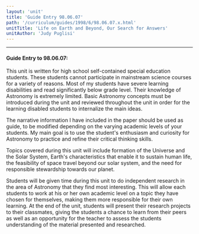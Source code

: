 ```yaml
---
layout: 'unit'
title: 'Guide Entry 98.06.07'
path: '/curriculum/guides/1998/6/98.06.07.x.html'
unitTitle: 'Life on Earth and Beyond, Our Search for Answers'
unitAuthor: 'Judy Puglisi'
---
```


<body>
<hr/>
 <h4>
  Guide Entry to 98.06.07:
 </h4>
 This unit is written for high school self-contained special education students.  These students cannot participate in mainstream science courses for a variety of reasons.  Most of my students have severe learning disabilities and read significantly below grade level.  Their knowledge of Astronomy is extremely limited.  Basic Astronomy concepts must be introduced during the unit and reviewed throughout the unit in order for the learning disabled students to internalize the main ideas.
 <p>
  The narrative information I have included in the paper should be used as guide, to be modified depending on the varying academic levels of your students.  My main goal is to use the student's enthusiasm and curiosity for Astronomy to practice and refine their critical thinking skills.
 </p>
 <p>
  Topics covered during this unit will include formation of the Universe and the Solar System, Earth's characteristics that enable it to sustain human life, the feasibility of space travel beyond our solar system, and the need for responsible stewardship towards our planet.
 </p>
 <p>
  Students will be given time during this unit to do independent research in the area of Astronomy that they find most interesting.  This will allow each students to work at his or her own academic level on a topic they have chosen for themselves, making them more responsible for their own learning.  At the end of the unit, students will present their research projects to their classmates, giving the students a chance to learn from their peers as well as an opportunity for the teacher to assess the students understanding of the material presented and researched.
 </p>

</body>
